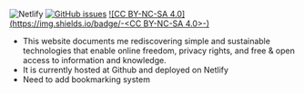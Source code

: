 ![Netlify](https://img.shields.io/netlify/f699410f-5f12-46f4-9ab5-ed495b868628) [![GitHub issues](https://img.shields.io/github/issues/5uie/website)](https://github.com/5uie/website/issues) [![CC BY-NC-SA 4.0](https://img.shields.io/badge/<license>-<CC BY-NC-SA 4.0>-<green>)](https://creativecommons.org/licenses/by-nc-sa/4.0/)

* This website documents me rediscovering simple and sustainable technologies that enable online freedom, privacy rights, and free & open access to information and knowledge.
* It is currently hosted at Github and deployed on Netlify
* Need to add bookmarking system
